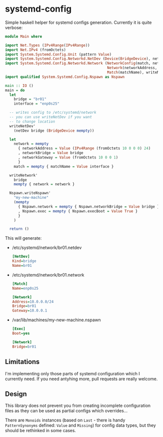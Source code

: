 # systemd-config
Simple haskell helper for systemd configs generation. Currently it is quite verbose:

```haskell
module Main where

import Net.Types (IPv4Range(IPv4Range))
import Net.IPv4 (fromOctets)
import System.Systemd.Config.Unit (pattern Value)
import System.Systemd.Config.Networkd.NetDev (Device(BridgeDevice), netDev, writeNetDev')
import System.Systemd.Config.Networkd.Network (NetworkConfig(match, network),
                                               Network(networkAddress, networkBridge, networkGateway),
                                               Match(matchName), writeNetwork')
import qualified System.Systemd.Config.Nspawn as Nspawn

main :: IO ()
main = do
  let
    bridge = "br01"
    interface = "enp0s25"

  -- writes config to /etc/systemd/network
  -- you can use writeNetDev if you want
  -- to change location
  writeNetDev'
    (netDev bridge (BridgeDevice mempty))

  let
    network = mempty
      { networkAddress = Value (IPv4Range (fromOctets 10 0 0 0) 24)
      , networkBridge = Value bridge
      , networkGateway = Value (fromOctets 10 0 0 1)
      }
    match = mempty { matchName = Value interface }

  writeNetwork'
    bridge
    mempty { network = network }

  Nspawn.writeNspawn'
    "my-new-machine"
    (mempty
      { Nspawn.network = mempty { Nspawn.networkBridge = Value bridge }
      , Nspawn.exec = mempty { Nspawn.execBoot = Value True }
      }
    )

  return ()
```

This will generate:

* /etc/systemd/network/br01.netdev

    ```ini
    [NetDev]
    Kind=bridge
    Name=br01
    ```

* /etc/systemd/network/br01.network

    ```ini
    [Match]
    Name=enp0s25

    [Network]
    Address=10.0.0.0/24
    Bridge=br01
    Gateway=10.0.0.1
    ```

* /var/lib/machines/my-new-machine.nspawn

    ```ini
    [Exec]
    Boot=yes

    [Network]
    Bridge=br01
    ```

## Limitations
I'm implementing only those parts of systemd configuration which I currently need. If you need antyhing more, pull requests are really welcome.

## Design
This library does not prevent you from creating incomplete configuration files as they can be used as partial configs which overrides...

There are `Monoids` instances (based on `Last` - there is handy `PatternSynonyms` defined: `Value` and `Missing`) for config data types, but they should be rethinked in some cases.
